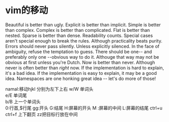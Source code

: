 # vim的移动
Beautiful is better than ugly.
Explicit is better than implicit.
Simple is better than complex.
Complex is better than complicated.
Flat is better than nested.
Sparse is better than dense.
Readability counts.
Special cases aren't special enough to break the rules.
Although practicality beats purity.
Errors should never pass silently.
Unless explicitly silenced.
In the face of ambiguity, refuse the temptation to guess.
There should be one-- and preferably only one --obvious way to do it.
Althouge that way may not be obvious at first unless you're Dutch.
Now is better than never.
Although never is often better than *right* now.
If the implementation is hard to explain, it's a bad idea.
If the implementation is easy to explain, it may be a good idea.
Namespaces are one honking great idea -- let's do more of those!

namal:移动hjkl 分别为左下上右 
w/W 单词头  
e/E 单词尾  
b/B 上一个单词头  
0:行首,$行尾 
gg:开头 G:结尾 
H:屏幕的开头 M :屏幕的中间 L:屏幕的结尾 
ctrl+u ctrl+f 上下翻页  zz把目标行放在中间


